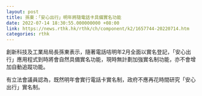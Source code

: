 ```yaml
---
layout: post
title: 孫東：「安心出行」明年將隨電話卡具備實名功能
date: 2022-07-14 18:30:55.000000000 +08:00
link: https://news.rthk.hk/rthk/ch/component/k2/1657744-20220714.htm
categories: rthk
---
```


創新科技及工業局局長孫東表示，隨著電話咭明年2月全面以實名登記，「安心出行」應用程式到時將會自然具備實名功能，現時無計劃加強實名制功能，亦不會增加自動追蹤功能。

有立法會議員認為，既然明年會實行電話卡實名制，政府不應再花時間研究「安心出行」實名制。
